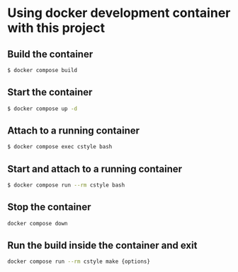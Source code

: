 # Using docker development container with this project

## Build the container

```bash
$ docker compose build
```

## Start the container

```bash
$ docker compose up -d
```

## Attach to a running container

```bash
$ docker compose exec cstyle bash
```

## Start and attach to a running container

```bash
$ docker compose run --rm cstyle bash
```

## Stop the container

```bash
docker compose down
```

## Run the build inside the container and exit

```bash
docker compose run --rm cstyle make {options}
```
